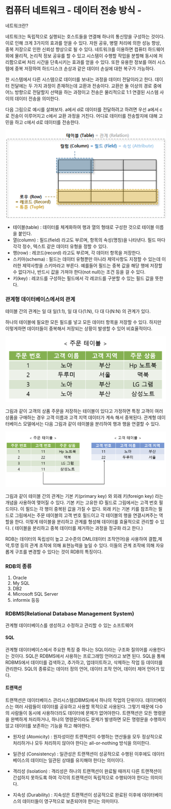 # 컴퓨터 네트워크 - 데이터 전송 방식 -

 
 네트워크란?
 
  네트워크는 독립적으로 실행되는 호스트들을 연결해 하나의 통신망을 구성하는 것이다. 이로 인해 크게 3가지의 효과를 얻을 수 있다. 자원 공유, 병렬 처리에 의한 성능 향상, 중복 저장으로 인한 신뢰성 향상으로 될 수 있다. 네트워크를 이용하면 컴퓨터 하드웨어 외에 물리적, 논리적 정보 공유를 할 수 있고 시스템이 수행할 작업을 분할해 동시에 처리함으로써 처리 시간을 단축시키는 효과를 얻을 수 있다. 또한 유용한 정보를 여러 시스템에 중복 저장하여 하드디스크 손상과 같은 데이터 손실에 대한 복구가 가능하다.



한 시스템에서 다른 시스템으로 데이터를 보내는 과정을 데이터 전달이라고 한다. 데이터 전달에는 두 가지 과정이 존재하는데 교환과 전송이다. 교환은 둘 이상의 경로 중에 어느 방향으로 전달할지 선택을 하는 과정이고 전송은 물리적으로 1:1 연결된 시스템 사이의 데이터 전송을 의미한다.

다음 그림으로 예시를 살펴보자. a에서 d로 데이터를 전달하려고 하려면 우선 a에서 c로 전송이 이루어지고 c에서 교환 과정을 거친다. 어디로 데이터를 전송할지에 대해 고민을 하고 c에서 d로 데이터를 전송한다.


 ![rdb](../images/rdb.png)
 
* 테이블(table) : 데이터를 체계화하여 행과 열의 형태로 구성한 것으로 테이블 이름을 붙인다.
* 열(column) : 필드(field) 라고도 부르며, 항목의 속성(명칭)을 나타낸다.  필드 마다 각각 정수, 텍스트 같은 데이터 유형을 정할 수 있다. 
* 행(row) : 레코드(record) 라고도 부르며, 각 데이터 항목을 저장한다. 
* 스키마(schema) : 필드는 데이터 유형뿐만 아니라 제약사항도 지정할 수 있는데 이러한 제약사항을 스키마라고 부른다. 예를들어 필드는 중복 값을 해당 행에 저장할 수 없다거나, 반드시 값을 가져야 한다(not null)는 조건 등을 걸 수 있다.
* 키(key) : 레코드를 구성하는 필드에서 각 레코드를 구분할 수 있는 필드 값을 뜻한다.


 ### 관계형 데이터베이스에서의 관계
 
 테이블 간의 관계는 일 대 일(1:1), 일 대 다(1:N), 다 대 다(N:N) 의 관계가 있다.

하나의 테이블에 필요한 모든 필드를 넣고 모든 데이터 항목을 저장할 수 있다. 하지만 이렇게하면 데이터들이 중복해서 저장되는 상황이 발생할 수 있어  비효율적이다. 

 ![table1](../images/table1.png)

그림과 같이 고객의 상품 주문을 저장하는 테이블이 있다고 가정하면 특정 고객이 여러 상품을 구매하는 경우 고객 이름과 고객 지역 데이터가 계속 해서 중복된다.
관계형 데이터베이스 모델에서는 다음 그림과 같이 테이블을 분리하여 행과 행을 연결할 수 있다.

 ![table12](../images/table12.png)

그림과 같이 테이블 간의 관계는 기본 키(primary key) 와 외래 키(foreign key) 라는 개념을 사용하여 맺어질 수 있다.
기본 키는 고유한 ID 필드로 그림에서는 고객 번호 필드이다. 이 필드는 각 행이 중복된 값을 가질 수 없다.
외래 키는 기본 키를 참조하는 필드로 그림에서는 주문 테이블의 고객 번호 필드이고 각 테이블의 행을 연결시켜주는 역할을 한다.
이렇게 테이블을 분리하고 관계를 형성해 데이터를 효율적으로 관리할 수 있다.
( 테이블을 분리하고 중복 데이터를 제거하는 과정을 정규화 라고 한다.)


RDB는 데이터의 독립성이 높고 고수준의 DML(데이터 조작언어)을 사용하여 결합,제약,투영 등의 관계 조작에 의해 표현능력을 높일 수 있다.
이들의 관계 조작에 의해 자유롭게 구조를 변경할 수 있다는 것이 RDB의 특징이다.
### RDB의 종류
1. Oracle
2. My SQL
3. DB2
4. Microsoft SQL Server
5. informix
등등

### RDBMS(Relational Database Management System)
관계형 데이터베이스를 생성하고 수정하고 관리할 수 있는 소프트웨어
  #### SQL
   관계형 데이터베이스에서 주요한 특징 중 하나는 SQL이라는 구조화 질의어를 사용한다는 것이다. SQL은 RDBMS에서 사용하는 프로그래밍 언어라고 보면 된다. SQL을 통해 RDBMS에서 데이터를 검색하고, 추가하고, 업데이트하고, 삭제하는 작업 등 데이터를 관리한다.
SQL의 종류로는 데이터 정의 언어, 데이터 조작 언어, 데이터 제어 언어가 있다.

  #### 트랜잭션
   트랜잭션은 데이터베이스 관리시스템(DBMS)에서 하나의 작업의 단위이다.
데이터베이스는 여러 사람들이 데이터를 공유하고 사용할 목적으로 사용된다. 그렇기 때문에 다수의 사람들이 동시에 사용하더라도 데이터에 문제가 없어야한다. 트랜잭션은 모든 명령문을 완벽하게 처리하거나, 하나의 명령문이라도 문제가 발생하면 모든 명령문을 수행하지 않고 데이터를 보존하는 기능을 하고 해야한다.

 - 원자성 (Atomicity) : 원자성이란 트랜잭션이 수행하는 연산들을 모두 정상적으로 처리하거나 모두 처리하지 않아야 한다는 all-or-nothing 방식을 의미한다. 

 - 일관성 (Consistency) : 일관성은 트랜잭션이 성공적으로 수행된 이후에도 데이터베이스의 데이터는 일관된 상태를 유지해야 한다는 의미이다.

 - 격리성 (Isolation) : 격리성은 하나의 트랜잭션이 완료될 때까지 다른 트랜잭션이 간섭하지 못하도록 하여 각각의 트랜잭션이 독립적으로 수행되어야 한다는 의미이다.

 - 지속성 (Durability) : 지속성은 트랜잭션이 성공적으로 완료된 이후에 데이터베이스의 데이터들이 영구적으로 보존되어야 한다는 의미이다. 


